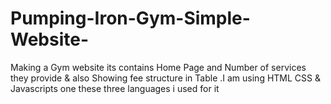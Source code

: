 # Pumping-Iron-Gym-Simple-Website-
Making a Gym website its contains Home Page and Number of  services they provide &amp; also Showing fee structure in Table .I  am using HTML CSS &amp; Javascripts one these three languages i used for it
